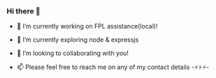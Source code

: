 ### Hi there 👋


- 🔭 I’m currently working on FPL assistance(local)!
  
- 🌱 I’m currently exploring node & expressjs
  
- 👯 I’m looking to collaborating with you!
  
- 📫 Please feel free to reach me on any of my contact details
      -⚡⚡⚡-
